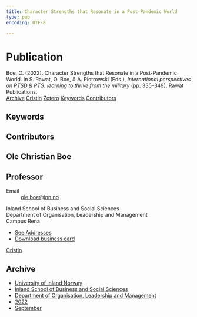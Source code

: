 ```yaml
---
title: Character Strengths that Resonate in a Post-Pandemic World
type: pub
encoding: UTF-8

---
```

<h1>Publication</h1>
<article id="csl-bib-container-VIB6WU6U" class="csl-bib-container">
  <div class="csl-bib-body"> <div class="csl-entry">Boe, O. (2022). Character Strengths that Resonate in a Post-Pandemic World. In S. Rawat, O. Boe, &#38; A. Piotrowski (Eds.), <i>International perspectives on PTSD &#38; PTG: learning to thrive from the military</i> (pp. 335–349). Rawat Publications.</div> </div>
  <div class="csl-bib-buttons">
    <a href="#taxonomy-article-VIB6WU6U" alt="archive" class="csl-bib-button">Archive</a>
    <a href="https://app.cristin.no/results/show.jsf?id=2055080" alt="Cristin" class="csl-bib-button">Cristin</a>
    <a href="http://zotero.org/groups/5881554/items/VIB6WU6U" alt="Zotero" class="csl-bib-button">Zotero</a>
    <a href="#keywords-article-VIB6WU6U" alt="keywords" class="csl-bib-button">Keywords</a>
    <a href="#contributors-article-VIB6WU6U" alt="contributors" class="csl-bib-button">Contributors</a>
  </div>
  <div id="csl-bib-meta-container-VIB6WU6U"></div>
</article>
<div id="csl-bib-meta-VIB6WU6U" class="csl-bib-meta">
  <article id="keywords-article-VIB6WU6U" class="keywords-article">
    <h1>Keywords</h1>
    
  </article>
  <article id="contributors-article-VIB6WU6U" class="contributors-article">
    <h1>Contributors</h1>
    <div class="personas"> <div class="vrtx-hinn-person-card"> <div class="photo"> <i class="lar la-user-circle missing-person"></i> </div> <div class="info"> <hgroup><h1>Ole Christian Boe</h1> <h2>Professor</h2> </hgroup><dl> <dt>Email</dt> <dd> <a href="mailto:ole.boe@inn.no">ole.boe@inn.no</a> </dd> </dl> <p> Inland School of Business and Social Sciences<br> Department of Organisation, Leadership and Management<br> Campus Rena </p> <ul class="vrtx-hinn-links"> <li><a href="https://www.inn.no/english/find-an-employee/ole-boe.html#vrtx-hinn-addresses">See Addresses</a></li> <li><a href="https://www.inn.no/english/find-an-employee/ole-boe.html?vrtx=vcf">Download business card</a></li> </ul> </div> </div> <a href="https://app.cristin.no/persons/show.jsf?id=603087" alt="Cristin URL" class="personas-cristin">Cristin</a> </div>
  </article>
  <article id="taxonomy-article-VIB6WU6U" class="taxonomy-article">
    <h1>Archive</h1>
    <ul>
      <li><a href="{{< params subfolder >}}en/archive/?key=3DCRN523">University of Inland Norway</a></li>
      <li><a href="{{< params subfolder >}}en/archive/?key=DU8Q9LN9">Inland School of Business and Social Sciences</a></li>
      <li><a href="{{< params subfolder >}}en/archive/?key=4LUWR3ZM">Department of Organisation, Leadership and Management</a></li>
      <li><a href="{{< params subfolder >}}en/archive/?key=RDNF7EXQ">2022</a></li>
      <li><a href="{{< params subfolder >}}en/archive/?key=Y5L3CGZW">September</a></li>
    </ul>
  </article>
</div>
